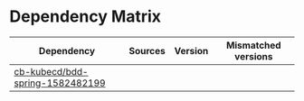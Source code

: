 # Dependency Matrix

Dependency | Sources | Version | Mismatched versions
---------- | ------- | ------- | -------------------
[cb-kubecd/bdd-spring-1582482199](https://github.com/cb-kubecd/bdd-spring-1582482199.git) |  | []() | 

